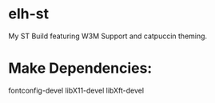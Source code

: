 # elh-st
My ST Build featuring W3M Support and catpuccin theming.

# Make Dependencies:
fontconfig-devel libX11-devel libXft-devel
